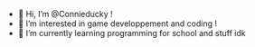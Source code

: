 - 👋 Hi, I’m @Connieducky !
- 👀 I’m interested in game developpement and coding !
- 🌱 I’m currently learning programming for school and stuff idk
